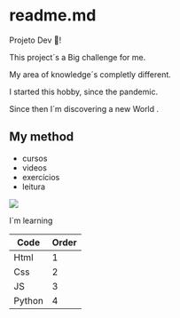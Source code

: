 # readme.md
 Projeto Dev 🎯!

This project´s a Big challenge for me.

My area of knowledge´s completly different.

I started this hobby, since the pandemic.

Since then I´m discovering a new World .

## My method
*  cursos
*  videos
*  exercícios 
*  leitura 


<a href= "https://th.bing.com/th/id/R.ed368c0c30727cb54471a6832e0b68f6?rik=Swg5LWLEK1X6Pg&pid=ImgRaw&r=0"><img src="https://th.bing.com/th/id/R.ed368c0c30727cb54471a6832e0b68f6?rik=Swg5LWLEK1X6Pg&pid=ImgRaw&r=0" /></a>

I´m learning

Code    |  Order           
------- | --------            
Html    | 1
Css     | 2
JS      | 3
Python  | 4

